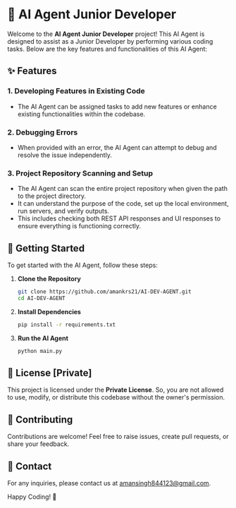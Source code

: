 # 🤖 AI Agent Junior Developer

Welcome to the **AI Agent Junior Developer** project! This AI Agent is designed to assist as a Junior Developer by performing various coding tasks. Below are the key features and functionalities of this AI Agent:

## ✨ Features

### 1. Developing Features in Existing Code
- The AI Agent can be assigned tasks to add new features or enhance existing functionalities within the codebase.

### 2. Debugging Errors
- When provided with an error, the AI Agent can attempt to debug and resolve the issue independently.

### 3. Project Repository Scanning and Setup
- The AI Agent can scan the entire project repository when given the path to the project directory.
- It can understand the purpose of the code, set up the local environment, run servers, and verify outputs.
- This includes checking both REST API responses and UI responses to ensure everything is functioning correctly.

## 🚀 Getting Started

To get started with the AI Agent, follow these steps:

1. **Clone the Repository**
    ```bash
    git clone https://github.com/amankrs21/AI-DEV-AGENT.git
    cd AI-DEV-AGENT
    ```

2. **Install Dependencies**
    ```bash
    pip install -r requirements.txt
    ```

3. **Run the AI Agent**
    ```bash
    python main.py
    ```

## 📄 License [Private]

This project is licensed under the **Private License**. So, you are not allowed to use, modify, or distribute this codebase without the owner's permission.

## 🤝 Contributing

Contributions are welcome! Feel free to raise issues, create pull requests, or share your feedback.

## 📧 Contact

For any inquiries, please contact us at [amansingh844123@gmail.com](mailto:amansingh844123@gmail.com).

Happy Coding! 🎉
